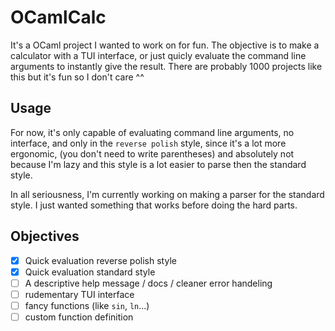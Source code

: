 # OCamlCalc

It's a OCaml project I wanted to work on for fun. The objective is to make a
calculator with a TUI interface, or just quicly evaluate the command line
arguments to instantly give the result. There are probably 1000 projects like
this but it's fun so I don't care ^^


## Usage

For now, it's only capable of evaluating command line arguments, no interface,
and only in the `reverse polish` style, since it's a lot more ergonomic, (you
don't need to write parentheses) and absolutely not because I'm lazy and this
style is a lot easier to parse then the standard style.

In all seriousness, I'm currently working on making a parser for the standard
style. I just wanted something that works before doing the hard parts.

## Objectives

- [X] Quick evaluation reverse polish style
- [X] Quick evaluation standard style
- [ ] A descriptive help message / docs / cleaner error handeling
- [ ] rudementary TUI interface
- [ ] fancy functions (like `sin`, `ln`...)
- [ ] custom function definition
